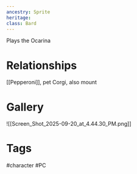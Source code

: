 ```yaml
---
ancestry: Sprite
heritage: 
class: Bard
---
```


Plays the Ocarina

# Relationships
[[Pepperoni]], pet Corgi, also mount

# Gallery
![[Screen_Shot_2025-09-20_at_4.44.30_PM.png]]

# Tags
#character #PC 
